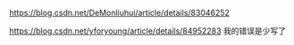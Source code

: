 ﻿https://blog.csdn.net/DeMonliuhui/article/details/83046252

https://blog.csdn.net/yforyoung/article/details/84952283
我的错误是少写了  <action android:name="android.intent.action.MAIN" />

